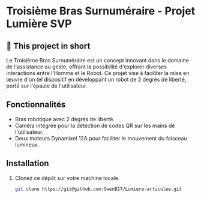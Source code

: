# Troisième Bras Surnuméraire - Projet Lumière SVP

## 📄 This project in short
Le Troisième Bras Surnuméraire est un concept innovant dans le domaine de l'assistance au geste, offrant la possibilité d'explorer diverses interactions entre l'Homme et le Robot. 
Ce projet vise à faciliter la mise en œuvre d'un tel dispositif en développant un robot de 2 degrés de liberté, porté sur l'épaule de l'utilisateur.

## Fonctionnalités
- Bras robotique avec 2 degrés de liberté.
- Caméra intégrée pour la détection de codes QR sur les mains de l'utilisateur.
- Deux moteurs Dynamixel 12A pour faciliter le mouvement du faisceau lumineux.

## Installation
1. Clonez ce dépôt sur votre machine locale.
   ```bash
   git clone https://git@github.com:GwenB27/Lumiere-articulee.git
